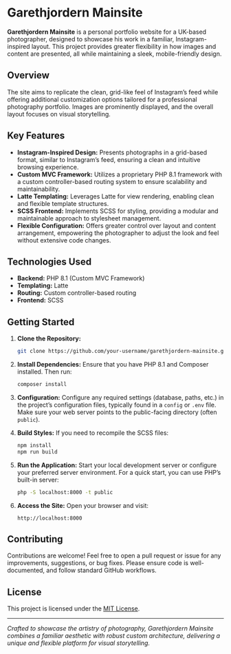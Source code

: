 # Garethjordern Mainsite

**Garethjordern Mainsite** is a personal portfolio website for a UK-based photographer, designed to showcase his work in a familiar, Instagram-inspired layout. This project provides greater flexibility in how images and content are presented, all while maintaining a sleek, mobile-friendly design.

## Overview

The site aims to replicate the clean, grid-like feel of Instagram’s feed while offering additional customization options tailored for a professional photography portfolio. Images are prominently displayed, and the overall layout focuses on visual storytelling.

## Key Features

- **Instagram-Inspired Design:** Presents photographs in a grid-based format, similar to Instagram’s feed, ensuring a clean and intuitive browsing experience.
- **Custom MVC Framework:** Utilizes a proprietary PHP 8.1 framework with a custom controller-based routing system to ensure scalability and maintainability.
- **Latte Templating:** Leverages Latte for view rendering, enabling clean and flexible template structures.
- **SCSS Frontend:** Implements SCSS for styling, providing a modular and maintainable approach to stylesheet management.
- **Flexible Configuration:** Offers greater control over layout and content arrangement, empowering the photographer to adjust the look and feel without extensive code changes.

## Technologies Used

- **Backend:** PHP 8.1 (Custom MVC Framework)
- **Templating:** Latte
- **Routing:** Custom controller-based routing
- **Frontend:** SCSS

## Getting Started

1. **Clone the Repository:**
   ```bash
   git clone https://github.com/your-username/garethjordern-mainsite.git
   ```

2. **Install Dependencies:**
   Ensure that you have PHP 8.1 and Composer installed. Then run:
   ```bash
   composer install
   ```

3. **Configuration:**
   Configure any required settings (database, paths, etc.) in the project’s configuration files, typically found in a `config` or `.env` file. Make sure your web server points to the public-facing directory (often `public`).

4. **Build Styles:**
   If you need to recompile the SCSS files:
   ```bash
   npm install
   npm run build
   ```

5. **Run the Application:**
   Start your local development server or configure your preferred server environment. For a quick start, you can use PHP’s built-in server:
   ```bash
   php -S localhost:8000 -t public
   ```

6. **Access the Site:**
   Open your browser and visit:
   ```
   http://localhost:8000
   ```

## Contributing

Contributions are welcome! Feel free to open a pull request or issue for any improvements, suggestions, or bug fixes. Please ensure code is well-documented, and follow standard GitHub workflows.

## License

This project is licensed under the [MIT License](LICENSE).

---

*Crafted to showcase the artistry of photography, Garethjordern Mainsite combines a familiar aesthetic with robust custom architecture, delivering a unique and flexible platform for visual storytelling.*
